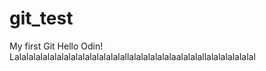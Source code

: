 # git_test
My first Git
Hello Odin!
Lalalalalalalalalalalalalalalalallalalalalalalaalalalallalalalalalalal